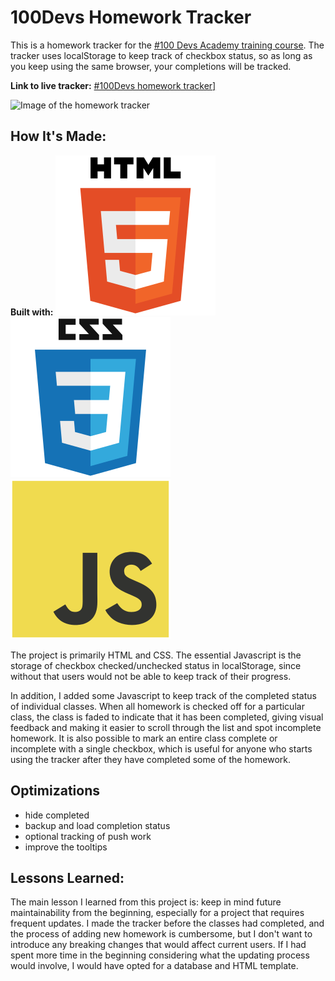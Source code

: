 # 100Devs Homework Tracker

This is a homework tracker for the [#100 Devs Academy training course](https://leonnoel.com/100devs/). The tracker uses localStorage to keep track of checkbox status, so as long as you keep using the same browser, your completions will be tracked.

**Link to live tracker:** <a href="https://labrocadabro.github.io/100devs-hw-tracker/" target="_blank">#100Devs homework tracker]</a>


![Image of the homework tracker](https://labrocadabro.github.io/100devs-hw-tracker/site-preview.png)

## How It's Made:

**Built with:** ![HTML5](https://raw.githubusercontent.com/devicons/devicon/master/icons/html5/html5-original-wordmark.svg) ![CSS3](https://raw.githubusercontent.com/devicons/devicon/master/icons/css3/css3-original-wordmark.svg) ![Javascript](https://raw.githubusercontent.com/devicons/devicon/master/icons/javascript/javascript-original.svg)

The project is primarily HTML and CSS. The essential Javascript is the storage of checkbox checked/unchecked status in localStorage, since without that users would not be able to keep track of their progress. 

In addition, I added some Javascript to keep track of the completed status of individual classes. When all homework is checked off for a particular class, the class is faded to indicate that it has been completed, giving visual feedback and making it easier to scroll through the list and spot incomplete homework. It is also possible to mark an entire class complete or incomplete with a single checkbox, which is useful for anyone who starts using the tracker after they have completed some of the homework.

## Optimizations

- hide completed
- backup and load completion status
- optional tracking of push work
- improve the tooltips

## Lessons Learned:

The main lesson I learned from this project is: keep in mind future maintainability from the beginning, especially for a project that requires frequent updates. I made the tracker before the classes had completed, and the process of adding new homework is cumbersome, but I don't want to introduce any breaking changes that would affect current users. If I had spent more time in the beginning considering what the updating process would involve, I would have opted for a database and HTML template.










